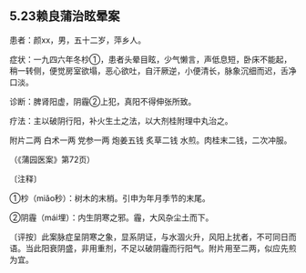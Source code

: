 ## 5.23赖良蒲治眩晕案

患者：颜xx，男，五十二岁，萍乡人。

症状：一九四六年冬杪①，患者头晕目眩，少气懒言，声低息短，卧床不能起，稍一转侧，便觉房室欲塌，恶心欲吐，自汗厥逆，小便清长，脉象沉细而迟，舌净口淡。

诊断：脾肾阳虚，阴霾②上犯，真阳不得伸张所致。

疗法：主以破阴行阳，补火生土之法，以大剂桂附理中丸治之。

附片二两 白术一两 党参一两 炮姜五钱 炙草二钱 水煎。肉桂末二钱，二次冲服。

（《蒲园医案》第72页）

〔注释〕

①杪（miǎo秒）：树木的末梢。引申为年月季节的末尾。

②阴霾（mái埋）：内生阴寒之邪。霾，大风杂尘土而下。

〔评按〕此案脉症呈阴寒之象，显系阴证，与水涸火升，风阳上扰者，不可同日而语。当此阳衰阴盛，非用重剂，不足以破阴霾而行阳气。附片用至二两，似应先煎为宜。
